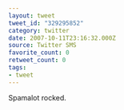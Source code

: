 ```yaml
---
layout: tweet
tweet_id: "329295852"
category: twitter
date: 2007-10-11T23:16:32.000Z
source: Twitter SMS
favorite_count: 0
retweet_count: 0
tags:
- tweet
---
```


Spamalot rocked.
